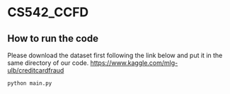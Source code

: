 # CS542_CCFD

## How to run the code
Please download the dataset first following the link below and put it in the same directory of our code.
https://www.kaggle.com/mlg-ulb/creditcardfraud
```
python main.py
```
